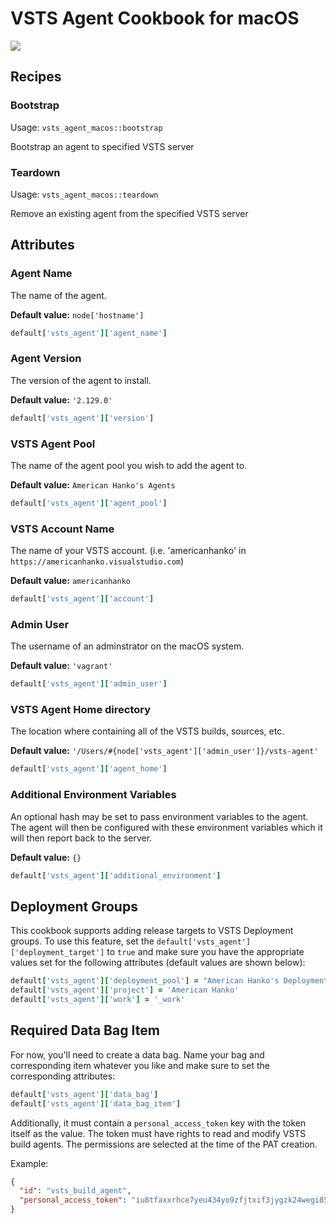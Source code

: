 VSTS Agent Cookbook for macOS
=============================

![](https://office.visualstudio.com/_apis/public/build/definitions/59d72877-1cea-4eb6-9d06-66716573631a/2373/badge)

Recipes
-------

### Bootstrap

Usage: `vsts_agent_macos::bootstrap`

Bootstrap an agent to specified VSTS server

### Teardown

Usage: `vsts_agent_macos::teardown`

Remove an existing agent from the specified VSTS server

Attributes
----------

### Agent Name

The name of the agent.

**Default value:** `node['hostname']`

```ruby
default['vsts_agent']['agent_name']
```

### Agent Version

The version of the agent to install.

**Default value:** `'2.129.0'`

```ruby
default['vsts_agent']['version']
```

### VSTS Agent Pool

The name of the agent pool you wish to add the agent to.

**Default value:** `American Hanko's Agents`

```ruby
default['vsts_agent']['agent_pool']
```

### VSTS Account Name

The name of your VSTS account. (i.e. 'americanhanko' in `https://americanhanko.visualstudio.com`)

**Default value:** `americanhanko`

```ruby
default['vsts_agent']['account']
```

### Admin User

The username of an adminstrator on the macOS system.

**Default value:** `'vagrant'`

```ruby
default['vsts_agent']['admin_user']
```

### VSTS Agent Home directory

The location where containing all of the VSTS builds, sources, etc.

**Default value:** `'/Users/#{node['vsts_agent']['admin_user']}/vsts-agent'`

```ruby
default['vsts_agent']['agent_home']
```

### Additional Environment Variables

An optional hash may be set to pass environment variables to the agent. The agent
will then be configured with these environment variables which it will then
report back to the server.

**Default value:** `{}`

```ruby
default['vsts_agent']['additional_environment']
```

Deployment Groups
-----------------

This cookbook supports adding release targets to VSTS Deployment groups. To use this feature,
set the `default['vsts_agent']['deployment_target']` to `true` and make sure you have the appropriate
values set for the following attributes (default values are shown below):

```ruby
default['vsts_agent']['deployment_pool'] = "American Hanko's Deployment Targets"
default['vsts_agent']['project'] = 'American Hanko'
default['vsts_agent']['work'] = '_work'
```

Required Data Bag Item
----------------------

For now, you'll need to create a data bag. Name your bag and corresponding item
whatever you like and make sure to set the corresponding attributes:

```ruby
default['vsts_agent']['data_bag']
default['vsts_agent']['data_bag_item']
```

Additionally, it must contain a `personal_access_token` key with
the token itself as the value. The token must have rights to read and modify
VSTS build agents. The permissions are selected at the time of the PAT creation.

Example:

```json
{
  "id": "vsts_build_agent",
  "personal_access_token": "iu8tfaxxrhce7yeu434yo9zfjtxif3jygzk24wegi855er2moobs",
}
```
